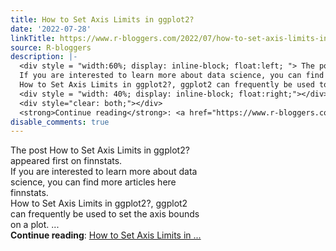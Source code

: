 ```yaml
---
title: How to Set Axis Limits in ggplot2?
date: '2022-07-28'
linkTitle: https://www.r-bloggers.com/2022/07/how-to-set-axis-limits-in-ggplot2-3/
source: R-bloggers
description: |-
  <div style = "width:60%; display: inline-block; float:left; "> The post How to Set Axis Limits in ggplot2? appeared first on finnstats.<br />
  If you are interested to learn more about data science, you can find more articles here finnstats.<br />
  How to Set Axis Limits in ggplot2?, ggplot2 can frequently be used to set the axis bounds on a plot. ...</div>
  <div style = "width: 40%; display: inline-block; float:right;"></div>
  <div style="clear: both;"></div>
  <strong>Continue reading</strong>: <a href="https://www.r-bloggers.com/2022/07/how-to-set-axis-limits-in-ggplot2-3/">How to Set Axis Limits in  ...
disable_comments: true
---
```

<div style = "width:60%; display: inline-block; float:left; "> The post How to Set Axis Limits in ggplot2? appeared first on finnstats.<br />
If you are interested to learn more about data science, you can find more articles here finnstats.<br />
How to Set Axis Limits in ggplot2?, ggplot2 can frequently be used to set the axis bounds on a plot. ...</div>
<div style = "width: 40%; display: inline-block; float:right;"></div>
<div style="clear: both;"></div>
<strong>Continue reading</strong>: <a href="https://www.r-bloggers.com/2022/07/how-to-set-axis-limits-in-ggplot2-3/">How to Set Axis Limits in  ...
